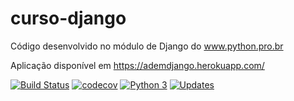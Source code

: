 # curso-django
Código desenvolvido no módulo de Django do www.python.pro.br

Aplicação disponível em  https://ademdjango.herokuapp.com/


[![Build Status](https://app.travis-ci.com/AdemProgramer/curso-django.svg?branch=main)](https://app.travis-ci.com/AdemProgramer/curso-django)
[![codecov](https://codecov.io/gh/AdemProgramer/curso-django/branch/main/graph/badge.svg?token=MQU7JPESXR)](https://codecov.io/gh/AdemProgramer/curso-django)
[![Python 3](https://pyup.io/repos/github/AdemProgramer/curso-django/python-3-shield.svg)](https://pyup.io/repos/github/AdemProgramer/curso-django/)
[![Updates](https://pyup.io/repos/github/AdemProgramer/curso-django/shield.svg)](https://pyup.io/repos/github/AdemProgramer/curso-django/)

